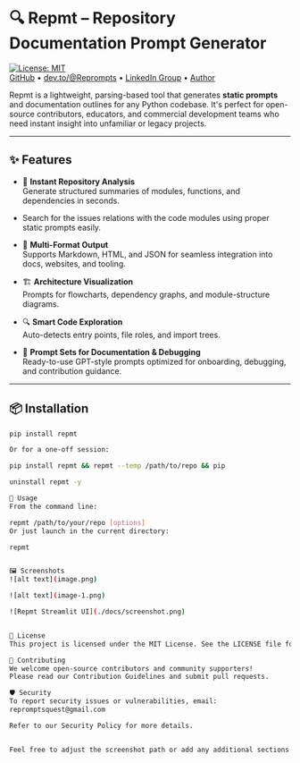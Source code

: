 # 🔍 Repmt – Repository Documentation Prompt Generator

[![License: MIT](https://img.shields.io/badge/License-MIT-blue.svg)](LICENSE)  
[GitHub](https://github.com/reprompts/repmt) • [dev.to/@Reprompts](https://dev.to/reprompts) • [LinkedIn Group](https://www.linkedin.com/groups/14631875/) • [Author](https://www.linkedin.com/in/ganesh-nalawade-36ab4835a)

Repmt is a lightweight, parsing-based tool that generates **static prompts** and documentation outlines for any Python codebase. It's perfect for open-source contributors, educators, and commercial development teams who need instant insight into unfamiliar or legacy projects.

---

## ✨ Features

- 🚀 **Instant Repository Analysis**  
  Generate structured summaries of modules, functions, and dependencies in seconds.

- Search for the issues relations with the code modules using proper static prompts easily. 

- 📄 **Multi-Format Output**  
  Supports Markdown, HTML, and JSON for seamless integration into docs, websites, and tooling.

- 🏗️ **Architecture Visualization**  
  Prompts for flowcharts, dependency graphs, and module-structure diagrams.

- 🔍 **Smart Code Exploration**  
  Auto-detects entry points, file roles, and import trees.

- 🤖 **Prompt Sets for Documentation & Debugging**  
  Ready-to-use GPT-style prompts optimized for onboarding, debugging, and contribution guidance.

---

## 📦 Installation

```bash
pip install repmt

Or for a one-off session:

pip install repmt && repmt --temp /path/to/repo && pip 

uninstall repmt -y

🚀 Usage
From the command line:

repmt /path/to/your/repo [options]
Or just launch in the current directory:

repmt


🖼️ Screenshots
![alt text](image.png)

![alt text](image-1.png)

![Repmt Streamlit UI](./docs/screenshot.png)


🧾 License
This project is licensed under the MIT License. See the LICENSE file for details.

🤝 Contributing
We welcome open-source contributors and community supporters!
Please read our Contribution Guidelines and submit pull requests.

🛡️ Security
To report security issues or vulnerabilities, email:
repromptsquest@gmail.com

Refer to our Security Policy for more details.


Feel free to adjust the screenshot path or add any additional sections!